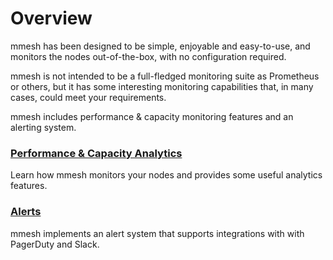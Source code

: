 # Overview

mmesh has been designed to be simple, enjoyable and easy-to-use, and monitors the nodes out-of-the-box, with no configuration required.

mmesh is not intended to be a full-fledged monitoring suite as Prometheus or others, but it has some interesting monitoring capabilities that, in many cases, could meet your requirements.

mmesh includes performance & capacity monitoring features and an alerting system.

### [Performance & Capacity Analytics](/platform/monitoring/analytics/)

Learn how mmesh monitors your nodes and provides some useful analytics features.

### [Alerts](/platform/monitoring/alerts/)

mmesh implements an alert system that supports integrations with with PagerDuty and Slack.
